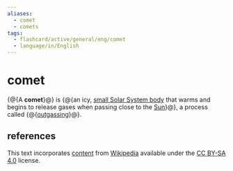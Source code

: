 ```yaml
---
aliases:
  - comet
  - comets
tags:
  - flashcard/active/general/eng/comet
  - language/in/English
---
```


# comet

{@{A __comet__}@} is {@{an icy, [small Solar System body](small%20Solar%20System%20body.md) that warms and begins to release gases when passing close to the [Sun](Sun.md)}@}, a process called {@{[outgassing](outgassing.md)}@}. <!--SR:!2028-04-26,946,290!2025-12-25,64,314!2025-12-24,63,314-->

## references

This text incorporates [content](https://en.wikipedia.org/wiki/comet) from [Wikipedia](Wikipedia.md) available under the [CC BY-SA 4.0](https://creativecommons.org/licenses/by-sa/4.0/) license.
